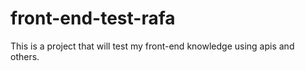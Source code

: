 # front-end-test-rafa
This is a project that will test my front-end knowledge using apis and others.
